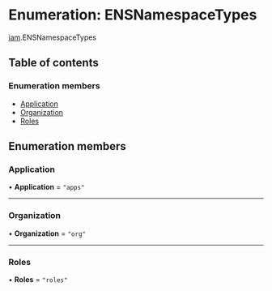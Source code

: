 # Enumeration: ENSNamespaceTypes

[iam](../modules/iam.md).ENSNamespaceTypes

## Table of contents

### Enumeration members

- [Application](iam.ENSNamespaceTypes.md#application)
- [Organization](iam.ENSNamespaceTypes.md#organization)
- [Roles](iam.ENSNamespaceTypes.md#roles)

## Enumeration members

### Application

• **Application** = `"apps"`

___

### Organization

• **Organization** = `"org"`

___

### Roles

• **Roles** = `"roles"`
